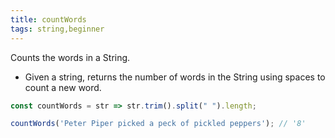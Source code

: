 ```yaml
---
title: countWords
tags: string,beginner
---
```


Counts the words in a String.

- Given a string, returns the number of words in the String using spaces to count a new word.

```js
const countWords = str => str.trim().split(" ").length;
```

```js
countWords('Peter Piper picked a peck of pickled peppers'); // '8'
```

